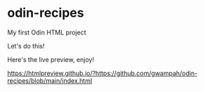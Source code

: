 # odin-recipes

My first Odin HTML project

Let's do this!

Here's the live preview, enjoy!

https://htmlpreview.github.io/?https://github.com/gwampah/odin-recipes/blob/main/index.html